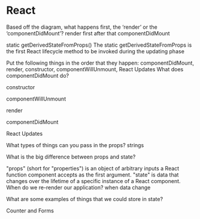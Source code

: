 # React 

Based off the diagram, what happens first, the ‘render’ or the ‘componentDidMount’? render first after that componentDidMount

 static getDerivedStateFromProps() The static getDerivedStateFromProps is the first React lifecycle method to be invoked during the updating phase

 Put the following things in the order that they happen: componentDidMount, render, constructor, componentWillUnmount, React Updates
What does componentDidMount do?

constructor

componentWillUnmount

render

componentDidMount

 React Updates

  
  What types of things can you pass in the props?  strings 

What is the big difference between props and state?

  "props" (short for "properties") is an object of arbitrary inputs a React function component accepts as the first argument. "state" is data that changes over the lifetime of a specific instance of a React component.
When do we re-render our application? when data change

What are some examples of things that we could store in state?


 Counter and Forms